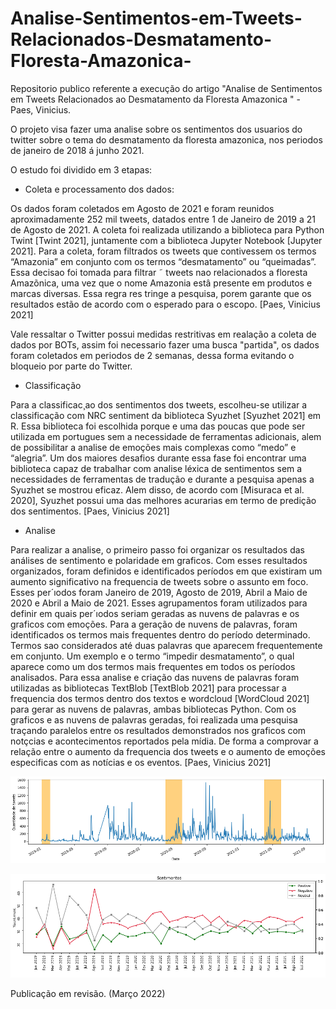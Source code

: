 # Analise-Sentimentos-em-Tweets-Relacionados-Desmatamento-Floresta-Amazonica-
Repositorio publico referente a execução do artigo "Analise de Sentimentos em Tweets Relacionados ao Desmatamento da Floresta Amazonica " - Paes, Vinicius.

O projeto visa fazer uma analise sobre os sentimentos dos usuarios do twitter sobre o tema do desmatamento da floresta amazonica, nos periodos de janeiro de 2018 á junho 2021. 

O estudo foi dividido em 3 etapas:

* Coleta e processamento dos dados:

Os dados foram coletados em Agosto de 2021 e foram reunidos aproximadamente 252 mil tweets, datados entre 1 de Janeiro de 2019 a 21 de Agosto de 2021. A coleta foi realizada utilizando a biblioteca para Python Twint [Twint 2021],
 juntamente com a biblioteca Jupyter Notebook [Jupyter 2021]. Para a coleta, foram filtrados os tweets que contivessem os termos “Amazonia” em conjunto com os termos “desmatamento” ou “queimadas”.
Essa decisao foi tomada para filtrar ˜ tweets nao relacionados a floresta Amazõnica, uma vez que o nome Amazonia estâ presente em produtos e marcas diversas. Essa regra res tringe a pesquisa, porem garante que os resultados estão de acordo com o esperado para o escopo.  [Paes, Vinicius 2021]

Vale ressaltar o Twitter possui medidas restritivas em realação a coleta de dados por BOTs, assim foi necessario fazer uma busca "partida", os dados foram coletados em periodos de 2 semanas, dessa forma evitando o bloqueio por parte do Twitter.

* Classificação

Para a classificac¸ao dos sentimentos dos tweets, escolheu-se utilizar a classificação com NRC sentiment da biblioteca Syuzhet [Syuzhet 2021] em R. 
Essa biblioteca foi escolhida porque e uma das poucas que pode ser utilizada em portugues sem a necessidade de ferramentas adicionais, alem de possibilitar a analise de emoções mais complexas como “medo” e “alegria”. 
Um dos maiores desafios durante essa fase foi encontrar uma biblioteca capaz de trabalhar com analise léxica de sentimentos sem a necessidades de ferramentas de tradução e durante a pesquisa apenas a Syuzhet se mostrou eficaz.
 Alem disso, de acordo com [Misuraca et al. 2020], Syuzhet possui uma das melhores acurarias em termo de predição dos sentimentos. [Paes, Vinicius 2021]


* Analise

Para realizar a analise, o primeiro passo foi organizar os resultados das análises de sentimento e polaridade em graficos. Com esses resultados organizados, foram definidos e identificados períodos em que existiram um aumento significativo na frequencia de tweets
sobre o assunto em foco. Esses per´ıodos foram Janeiro de 2019, Agosto de 2019, Abril a Maio de 2020 e Abril a Maio de 2021.
Esses agrupamentos foram utilizados para definir em quais per´ıodos seriam geradas as nuvens de palavras e os graficos com emoções. Para a geração de nuvens de palavras, foram identificados os termos mais frequentes dentro do período determinado. 
Termos sao considerados até duas palavras que aparecem frequentemente em conjunto. Um exemplo e o termo “impedir desmatamento”, o qual aparece como um dos termos mais frequentes em todos os períodos analisados. Para essa analise e criação das nuvens de palavras foram utilizadas as bibliotecas TextBlob [TextBlob 2021] para processar a frequencia dos termos dentro dos textos e wordcloud [WordCloud 2021] para gerar as nuvens de palavras, ambas bibliotecas Python. Com os graficos e as nuvens de palavras geradas, foi realizada uma pesquisa traçando paralelos entre os resultados demonstrados nos graficos com notçcias e acontecimentos reportados pela mídia. De forma a comprovar a relação entre o aumento da frequencia dos tweets e o aumento de emoções especificas com as notícias e os eventos. [Paes, Vinicius 2021]


![alt text](https://github.com/viiniciuspaes/Analise-Sentimentos-em-Tweets-Relacionados-Desmatamento-Floresta-Amazonica-/blob/main/output/frequencia_tweets_destacado_amarelo.png?raw=true)

![alt text](https://github.com/viiniciuspaes/Analise-Sentimentos-em-Tweets-Relacionados-Desmatamento-Floresta-Amazonica-/blob/main/output/sentiments_time_series.png?raw=true)

Publicação em revisão. (Março 2022)